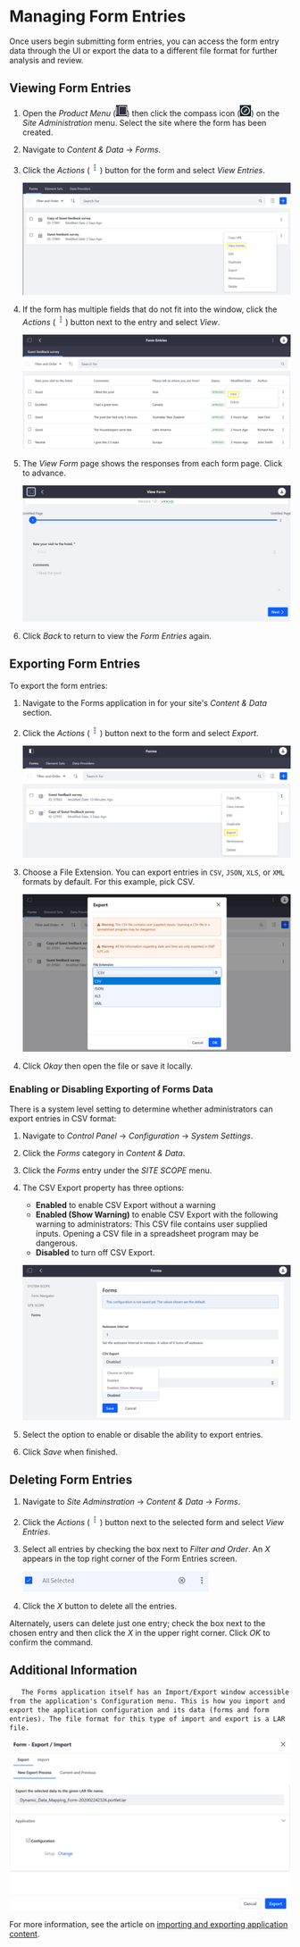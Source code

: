 # Managing Form Entries

Once users begin submitting form entries, you can access the form entry data through the UI or export the data to a different file format for further analysis and review.

## Viewing Form Entries

1. Open the _Product Menu_ (![Product Menu](../../../images/icon-product-menu.png)) then click the compass icon (![Compass](../../../images/icon-compass.png)) on the _Site Administration_ menu. Select the site where the form has been created.
1. Navigate to _Content & Data_ &rarr; _Forms_.
1. Click the _Actions_ (![Actions](../../../images/icon-actions.png)) button for the form and select _View Entries_.

    ![You can view the entries right in the Forms application. ](./managing-form-entries/images/01.png)

1. If the form has multiple fields that do not fit into the window, click the *Actions* (![Actions](../../../images/icon-actions.png)) button next to the entry and select *View*.

    ![You can view a single entry right in the Forms application.](./managing-form-entries/images/02.png)

1. The _View Form_ page shows the responses from each form page. Click to advance.

    ![Viewing individual responses in the Forms application.](./managing-form-entries/images/03.png)

1. Click _Back_ to return to view the _Form Entries_ again.

## Exporting Form Entries

To export the form entries:

1. Navigate to the Forms application in for your site's _Content & Data_ section.
1. Click the *Actions* (![Actions](../../../images/icon-actions.png)) button next to the form and select *Export*.

    ![Exporting the form entries](./managing-form-entries/images/04.png)

1. Choose a File Extension. You can export entries in `CSV`, `JSON`, `XLS`, or `XML` formats by default. For this example, pick CSV.

    ![Select the file type](./managing-form-entries/images/05.png)

1. Click *Okay* then open the file or save it locally.

### Enabling or Disabling Exporting of Forms Data

There is a system level setting to determine whether administrators can export entries in CSV format:

1. Navigate to _Control Panel_ &rarr; _Configuration_ &rarr; _System Settings_.
1. Click the _Forms_ category in _Content & Data_.
1. Click the _Forms_ entry under the _SITE SCOPE_ menu.
1. The CSV Export property has three options:

    * **Enabled** to enable CSV Export without a warning
    * **Enabled (Show Warning)** to enable CSV Export with the following warning to administrators:
            This CSV file contains user supplied inputs.
            Opening a CSV file in a spreadsheet program may be dangerous.
    * **Disabled** to turn off CSV Export.

   ![Configuring the export function](./managing-form-entries/images/06.png)

1. Select the option to enable or disable the ability to export entries.
1. Click _Save_ when finished.

## Deleting Form Entries

1. Navigate to _Site Adminstration_ &rarr; _Content & Data_ &rarr; _Forms_.
1. Click the *Actions* (![Actions](../../../images/icon-actions.png)) button next to the selected form and select _View Entries_.
1. Select all entries by checking the box next to *Filter and Order*. An _X_ appears in the top right corner of the Form Entries screen.

    ![Delete all form entries in one fell swoop.](./managing-form-entries/images/07.png)

1. Click the _X_ button to delete all the entries.

Alternately, users can delete just one entry; check the box next to the chosen entry and then click the _X_ in the upper right corner. Click _OK_ to confirm the command.

## Additional Information

```note::
   The Forms application itself has an Import/Export window accessible from the application's Configuration menu. This is how you import and export the application configuration and its data (forms and form entries). The file format for this type of import and export is a LAR file.
```

![Exporting Form contents as a LAR](./managing-form-entries/images/08.png)

For more information, see the article on [importing and exporting application content](https://help.liferay.com/hc/articles/360029132551-Importing-Exporting-Sites-and-Content).
